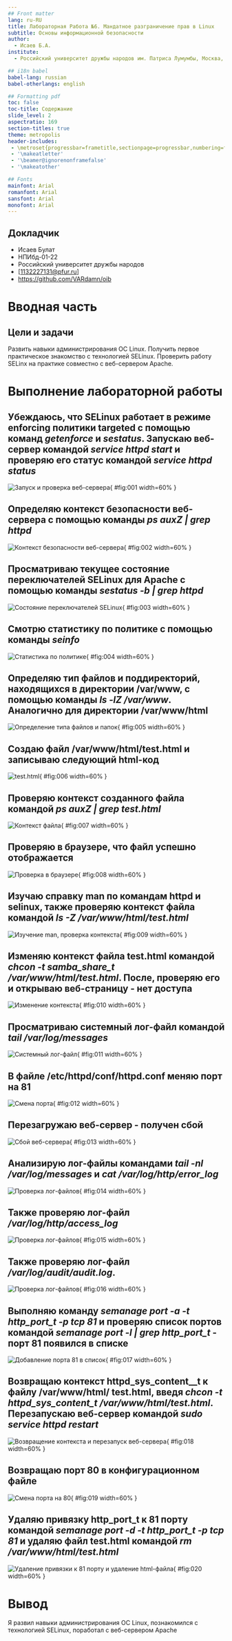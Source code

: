 ```yaml
---
## Front matter
lang: ru-RU
title: Лабораторная Работа №6. Мандатное разграничение прав в Linux
subtitle: Основы информационной безопасности
author:
  - Исаев Б.А.
institute:
  - Российский университет дружбы народов им. Патриса Лумумбы, Москва, Россия

## i18n babel
babel-lang: russian
babel-otherlangs: english

## Formatting pdf
toc: false
toc-title: Содержание
slide_level: 2
aspectratio: 169
section-titles: true
theme: metropolis
header-includes:
 - \metroset{progressbar=frametitle,sectionpage=progressbar,numbering=fraction}
 - '\makeatletter'
 - '\beamer@ignorenonframefalse'
 - '\makeatother'

## Fonts
mainfont: Arial
romanfont: Arial
sansfont: Arial
monofont: Arial
---
```



## Докладчик


  * Исаев Булат
  * НПИбд-01-22
  * Российский университет дружбы народов
  * [1132227131@pfur.ru]
  * <https://github.com/VARdamn/oib>
  
# Вводная часть

## Цели и задачи

Развить навыки администрирования ОС Linux. Получить первое практическое знакомство с технологией SELinux. Проверить работу SELinx на практике совместно с веб-сервером Apache.

# Выполнение лабораторной работы

## Убеждаюсь, что SELinux работает в режиме enforcing политики targeted с помощью команд *getenforce* и *sestatus*. Запускаю веб-сервер командой *service httpd start* и проверяю его статус командой *service httpd status* 

![Запуск и проверка веб-сервера](image/1.png){ #fig:001 width=60% }

## Определяю контекст безопасности веб-сервера с помощью команды *ps auxZ | grep httpd* 

![Контекст безопасности веб-сервера](image/2.png){ #fig:002 width=60% }

## Просматриваю текущее состояние переключателей SELinux для Apache с помощью команды *sestatus -b | grep httpd* 

![Состояние переключателей SELinux](image/3.png){ #fig:003 width=60% }

## Смотрю статистику по политике с помощью команды *seinfo* 

![Статистика по политике](image/4.png){ #fig:004 width=60% }

## Определяю тип файлов и поддиректорий, находящихся в директории /var/www, с помощью команды *ls -lZ /var/www*. Аналогично для директории /var/www/html 

![Определение типа файлов и папок](image/5.png){ #fig:005 width=60% }

## Создаю файл /var/www/html/test.html и записываю следующий html-код 

![test.html](image/6.png){ #fig:006 width=60% }

## Проверяю контекст созданного файла командой *ps auxZ | grep test.html* 

![Контекст файла](image/7.png){ #fig:007 width=60% }

## Проверяю в браузере, что файл успешно отображается 

![Проверка в браузере](image/8.png){ #fig:008 width=60% }

## Изучаю справку man по командам httpd и selinux, также проверяю контекст файла командой *ls -Z /var/www/html/test.html* 

![Изучение man, проверка контекста](image/9.png){ #fig:009 width=60% }

## Изменяю контекст файла test.html командой *chcon -t samba_share_t /var/www/html/test.html*. После, проверяю его и открываю веб-страницу - нет доступа 

![Изменение контекста](image/10.png){ #fig:010 width=60% }

## Просматриваю системный лог-файл командой *tail /var/log/messages* 

![Системный лог-файл](image/11.png){ #fig:011 width=60% }

## В файле /etc/httpd/conf/httpd.conf меняю порт на 81 

![Смена порта](image/12.png){ #fig:012 width=60% }

## Перезагружаю веб-сервер - получен сбой 

![Сбой веб-сервера](image/13.png){ #fig:013 width=60% }

## Анализирую лог-файлы командами *tail -nl /var/log/messages* и *cat /var/log/http/error_log* 

![Проверка лог-файлов](image/14.png){ #fig:014 width=60% }

## Также проверяю лог-файл */var/log/http/access_log* 

![Проверка лог-файлов](image/15.png){ #fig:015 width=60% }

## Также проверяю лог-файл */var/log/audit/audit.log*. 

![Проверка лог-файлов](image/16.png){ #fig:016 width=60% }

## Выполняю команду *semanage port -a -t http_port_t -р tcp 81* и проверяю список портов командой *semanage port -l | grep http_port_t* - порт 81 появился в списке 

![Добавление порта 81 в список](image/17.png){ #fig:017 width=60% }

## Возвращаю контекст httpd_sys_cоntent__t к файлу /var/www/html/ test.html, введя *chcon -t httpd_sys_content_t /var/www/html/test.html*. Перезапускаю веб-сервер командой *sudo service httpd restart* 

![Возвращение контекста и перезапуск веб-сервера](image/18.png){ #fig:018 width=60% }

## Возвращаю порт 80 в конфигурационном файле 

![Смена порта на 80](image/19.png){ #fig:019 width=60% }

## Удаляю привязку http_port_t к 81 порту командой  *semanage port -d -t http_port_t -p tcp 81* и удаляю файл test.html командой *rm /var/www/html/test.html* 

![Удаление привязки к 81 порту и удаление html-файла](image/20.png){ #fig:020 width=60% }

# Вывод

Я развил навыки администрирования ОС Linux, познакомился с технологией SELinux, поработал с веб-сервером Apache
